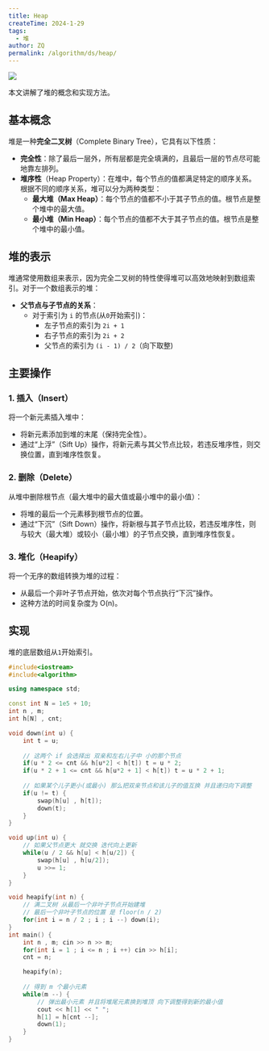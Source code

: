 ```yaml
---
title: Heap
createTime: 2024-1-29
tags:
  - 堆
author: ZQ
permalink: /algorithm/ds/heap/
---
```


![](https://alicloud-pic.oss-cn-shanghai.aliyuncs.com/BlogImg/Heap/heaps.png)

本文讲解了堆的概念和实现方法。

<!-- more -->

## 基本概念

堆是一种**完全二叉树**（Complete Binary Tree），它具有以下性质：

- **完全性**：除了最后一层外，所有层都是完全填满的，且最后一层的节点尽可能地靠左排列。
- **堆序性**（Heap Property）：在堆中，每个节点的值都满足特定的顺序关系。根据不同的顺序关系，堆可以分为两种类型：
    - **最大堆（Max Heap）**：每个节点的值都不小于其子节点的值。根节点是整个堆中的最大值。
    - **最小堆（Min Heap）**：每个节点的值都不大于其子节点的值。根节点是整个堆中的最小值。

## 堆的表示

堆通常使用数组来表示，因为完全二叉树的特性使得堆可以高效地映射到数组索引。对于一个数组表示的堆：

- **父节点与子节点的关系**：
    - 对于索引为 `i` 的节点(从`0`开始索引)：
        - 左子节点的索引为 `2i + 1`
        - 右子节点的索引为 `2i + 2`
        - 父节点的索引为 `(i - 1) / 2`（向下取整)

## 主要操作

### 1. 插入（Insert）

将一个新元素插入堆中：

- 将新元素添加到堆的末尾（保持完全性）。
- 通过“上浮”（Sift Up）操作，将新元素与其父节点比较，若违反堆序性，则交换位置，直到堆序性恢复。

### 2. 删除（Delete）

从堆中删除根节点（最大堆中的最大值或最小堆中的最小值）：

- 将堆的最后一个元素移到根节点的位置。
- 通过“下沉”（Sift Down）操作，将新根与其子节点比较，若违反堆序性，则与较大（最大堆）或较小（最小堆）的子节点交换，直到堆序性恢复。

### 3. 堆化（Heapify）

将一个无序的数组转换为堆的过程：

- 从最后一个非叶子节点开始，依次对每个节点执行“下沉”操作。
- 这种方法的时间复杂度为 O(n)。

## 实现

堆的底层数组从`1`开始索引。

```cpp
#include<iostream>
#include<algorithm>

using namespace std;

const int N = 1e5 + 10;
int n , m;
int h[N] , cnt;

void down(int u) {
    int t = u;
        
    // 这两个 if 会选择出 双亲和左右儿子中 小的那个节点
    if(u * 2 <= cnt && h[u*2] < h[t]) t = u * 2;
    if(u * 2 + 1 <= cnt && h[u*2 + 1] < h[t]) t = u * 2 + 1;
    
    // 如果某个儿子更小(或最小) 那么把双亲节点和该儿子的值互换 并且递归向下调整
    if(u != t) {
        swap(h[u] , h[t]);
        down(t);
    }
}

void up(int u) {
    // 如果父节点更大 就交换 迭代向上更新
    while(u / 2 && h[u] < h[u/2]) {
        swap(h[u] , h[u/2]);
        u >>= 1;
    }
}

void heapify(int n) {
    // 满二叉树 从最后一个非叶子节点开始建堆
    // 最后一个非叶子节点的位置 是 floor(n / 2)
	for(int i = n / 2 ; i ; i --) down(i);
}
int main() {
    int n , m; cin >> n >> m;
    for(int i = 1 ; i <= n ; i ++) cin >> h[i];
    cnt = n;

	heapify(n);
	
    // 得到 m 个最小元素
    while(m --) {
        // 弹出最小元素 并且将堆尾元素换到堆顶 向下调整得到新的最小值
        cout << h[1] << " ";
        h[1] = h[cnt --]; 
        down(1);
    }
}
```